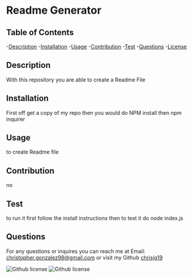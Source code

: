 # Readme Generator
  ## Table of Contents
  -[Description](#description)
  -[Installation](#installation)
  -[Usage](#usage)
  -[Contribution](#contribution)
  -[Test](#test)
  -[Questions](#questions)
  -[License](#license)
  

  ## Description
  With this repository you are able to create a Readme File

  ## Installation
  First off get a copy of my repo then you would do NPM install then npm inquirer

  ## Usage
  to create Readme file

  ## Contribution 
  no

  ## Test
  to run it first follow the install instructions then to test it do node index.js

  ## Questions
  For any questions or inquires you can reach me at Email: christopher.gonzalez98@gmail.com
  or visit my Github [chrisjg19](https://github.com/chrisjg19)

  
  ![Github license](https://img.shields.io/badge/License-GNU-blue.svg)
  ![Github license](https://opensource.org/licenses/GNU)
